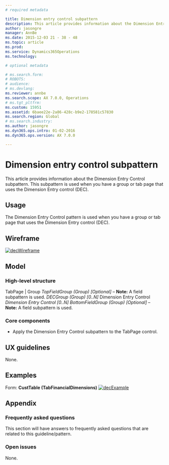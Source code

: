 ```yaml
---
# required metadata

title: Dimension entry control subpattern
description: This article provides information about the Dimension Entry Control subpattern. This subpattern is used when you have a group or tab page that uses the Dimension Entry control (DEC). 
author: jasongre
manager: AnnBe
ms.date: 2015-12-03 21 - 38 - 48
ms.topic: article
ms.prod: 
ms.service: Dynamics365Operations
ms.technology: 

# optional metadata

# ms.search.form: 
# ROBOTS: 
# audience: 
# ms.devlang: 
ms.reviewer: annbe
ms.search.scope: AX 7.0.0, Operations
# ms.tgt_pltfrm: 
ms.custom: 15951
ms.assetid: 6baee22e-2a86-428c-b9e2-178581c57830
ms.search.region: Global
# ms.search.industry: 
ms.author: jasongre
ms.dyn365.ops.intro: 01-02-2016
ms.dyn365.ops.version: AX 7.0.0

---
```


# Dimension entry control subpattern

This article provides information about the Dimension Entry Control subpattern. This subpattern is used when you have a group or tab page that uses the Dimension Entry control (DEC). 

Usage
-----

The Dimension Entry Control pattern is used when you have a group or tab page that uses the Dimension Entry control (DEC).

## Wireframe
[![decWireframe](./media/decwireframe.png)](./media/decwireframe.png)  

## Model
### High-level structure

TabPage | Group *TopFieldGroup (Group) \[Optional\]* – **Note:** A field subpattern is used. *DECGroup (Group) \[0..N\]* Dimension Entry Control *Dimension Entry Control \[0..N\]* *BottomFieldGroup (Group) \[Optional\]* – **Note:** A field subpattern is used.

### Core components

-   Apply the Dimension Entry Control subpattern to the TabPage control.

## UX guidelines
None.

## Examples
Form: **CustTable (TabFinancialDimensions)** [![decExample](./media/decexample.png)](./media/decexample.png)    

## Appendix
### Frequently asked questions

This section will have answers to frequently asked questions that are related to this guideline/pattern.

### Open issues

None.

